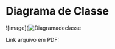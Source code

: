 # Diagrama de Classe

![image](![Diagramadeclasse](https://user-images.githubusercontent.com/103187575/199362340-bfcfca24-c122-4a0f-bd2c-a279bf1a465a.JPG) 


Link arquivo em PDF: 
